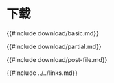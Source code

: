 # 下载

{{#include download/basic.md}}

{{#include download/partial.md}}

{{#include download/post-file.md}}

{{#include ../../links.md}}
